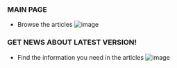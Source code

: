 ### MAIN PAGE
- Browse the articles
![image](https://github.com/Adiksuu/MC-News/assets/75419729/9d615ccd-dded-45b5-9b08-4f462da636cf)

### GET NEWS ABOUT LATEST VERSION!
- Find the information you need in the articles
![image](https://github.com/Adiksuu/MC-News/assets/75419729/d33facf1-cec2-436c-ab45-b41c32c35aea)
